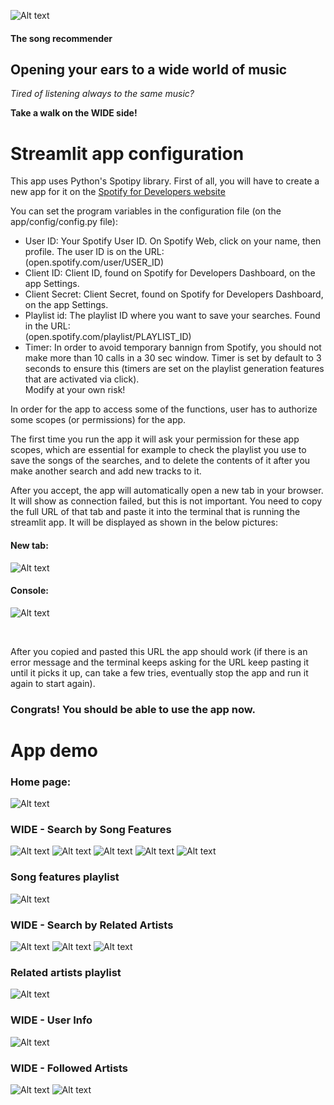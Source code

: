  ![Alt text](../src/img/logo_back.png?raw=true "Title")

 #### The song recommender

## Opening your ears to a wide world of music

*Tired of listening always to the same music?*

**Take a walk on the WIDE side!**

# Streamlit app configuration

This app uses Python's Spotipy library. First of all, you will have to create a new app for it on the [Spotify for Developers website](https://developer.spotify.com/)<br>

You can set the program variables in the configuration file (on the app/config/config.py file):<br>

- User ID: Your Spotify User ID. On Spotify Web, click on your name, then profile. The user ID is on the URL:<br> (open.spotify.com/user/USER_ID)
- Client ID: Client ID, found on Spotify for Developers Dashboard, on the app Settings.
- Client Secret: Client Secret, found on Spotify for Developers Dashboard, on the app Settings.
- Playlist id: The playlist ID where you want to save your searches. Found in the URL:<br> (open.spotify.com/playlist/PLAYLIST_ID)
- Timer: In order to avoid temporary bannign from Spotify, you should not make more than 10 calls in a 30 sec window. Timer is set by default to 3 seconds to ensure this (timers are set on the playlist generation features that are activated via click). <br>Modify at your own risk!

In order for the app to access some of the functions, user has to authorize some scopes (or permissions) for the app.<br>

The first time you run the app it will ask your permission for these app scopes, which are essential for example to check the playlist you use to save the songs of the searches, and to delete the contents of it after you make another search and add new tracks to it.<br>

After you accept, the app will automatically open a new tab in your browser. It will show as connection failed, but this is not important. You need to copy the full URL of that tab and paste it into the terminal that is running the streamlit app. It will be displayed as shown in the below pictures:<br>

#### New tab:
![Alt text](../src/img/authentication1.png?raw=true "Title")
#### Console:
![Alt text](../src/img/authentication2.png?raw=true "Title")

<br>

After you copied and pasted this URL the app should work (if there is an error message and the terminal keeps asking for the URL keep pasting it until it picks it up, can take a few tries, eventually stop the app and run it again to start again).<br>

### Congrats! You should be able to use the app now.

# App demo

### Home page:
![Alt text](./pics/wide_home.png?raw=true "Title")
### WIDE - Search by Song Features
![Alt text](./pics/wide_feat_01.png?raw=true "Title")
![Alt text](./pics/wide_feat_02.png?raw=true "Title")
![Alt text](./pics/wide_feat_03.png?raw=true "Title")
![Alt text](./pics/wide_feat_04.png?raw=true "Title")
![Alt text](./pics/wide_feat_05.png?raw=true "Title")
### Song features playlist
![Alt text](./pics/wide_feat_playlist.png?raw=true "Title")
### WIDE - Search by Related Artists
![Alt text](./pics/wide_rltd_01.png?raw=true "Title")
![Alt text](./pics/wide_rltd_02.png?raw=true "Title")
![Alt text](./pics/wide_rltd_03.png?raw=true "Title")
### Related artists playlist
![Alt text](./pics/wide_rltd_playlist.png?raw=true "Title")
### WIDE - User Info
![Alt text](./pics/wide_user_info.png?raw=true "Title")
### WIDE - Followed Artists
![Alt text](./pics/wide_followed_artists_01.png?raw=true "Title")
![Alt text](./pics/wide_followed_artists_02.png?raw=true "Title")
